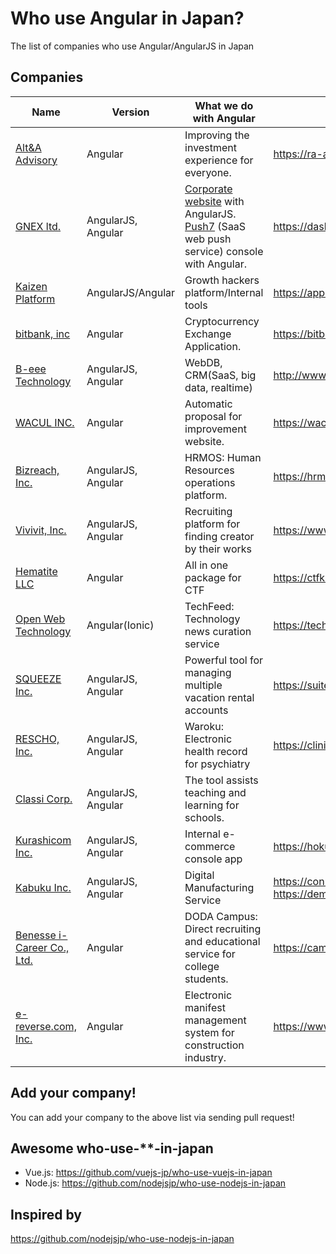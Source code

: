# Who use Angular in Japan?
The list of companies who use Angular/AngularJS in Japan

## Companies

| Name | Version | What we do with Angular | Public URL |
| ------------ | ------- | ------- | ------- |
| [Alt&A Advisory](https://ra-ai.com/) | Angular | Improving the investment experience for everyone. | https://ra-ai.com/ |
| [GNEX ltd.](https://globalnet-ex.com) | AngularJS, Angular | [Corporate website](https://globalnet-ex.com) with AngularJS. [Push7](https://push7.jp) (SaaS web push service) console with Angular. | https://dashboard.push7.jp |
| [Kaizen Platform](https://kaizenplatform.com/) | AngularJS/Angular | Growth hackers platform/Internal tools | https://app.kaizenplatform.net/ |
| [bitbank, inc](https://bitbank.cc/) | Angular | Cryptocurrency Exchange Application. | https://bitbank.cc/ |
| [B-eee Technology](http://www.b-eee.com/) | AngularJS, Angular | WebDB, CRM(SaaS, big data, realtime) | http://www.b-eee.com/ |
| [WACUL INC.](https://wacul.co.jp) | Angular | Automatic proposal for improvement website.| https://wacul-ai.com |
| [Bizreach, Inc.](http://www.bizreach.co.jp/) | AngularJS, Angular | HRMOS: Human Resources operations platform. | https://hrmos.co/saiyo/ |
| [Vivivit, Inc.](https://vivivit.co.jp/) | AngularJS, Angular | Recruiting platform for finding creator by their works | https://www.vivivit.com |
| [Hematite LLC](https://fe2o3.jp/) | Angular | All in one package for CTF | https://ctfkit.com |
| [Open Web Technology](http://openweb.co.jp/) | Angular(Ionic) | TechFeed: Technology news curation service | https://techfeed.io |
| [SQUEEZE Inc.](https://squeeze-inc.co.jp/) | AngularJS, Angular | Powerful tool for managing multiple vacation rental accounts | https://suitebook.io/ |
| [RESCHO, Inc.](https://www.rescho.co.jp/) | AngularJS, Angular | Waroku: Electronic health record for psychiatry | https://clinic.waroku.net/ |
| [Classi Corp.](https://classi.jp/) | AngularJS, Angular | The tool assists teaching and learning for schools. | |
| [Kurashicom Inc.](https://kurashicom.jp/) | AngularJS, Angular | Internal e-commerce console app | https://hokuohkurashi.com/ |
| [Kabuku Inc.](https://www.kabuku.co.jp/) | AngularJS, Angular | Digital Manufacturing Service | https://connect.kabuku.io/pro/project/request  https://demo.3dprinting-mms.com/app#/ |
| [Benesse i-Career Co., Ltd.](https://www.benesse-i-career.co.jp/) | Angular | DODA Campus: Direct recruiting and educational  service for college students. | https://campus.doda.jp |
| [e-reverse.com, Inc.](https://www.e-reverse.com/) | Angular | Electronic manifest management system for construction industry.| https://www.e-reverse.com/ |

## Add your company!

You can add your company to the above list via sending pull request!

## Awesome who-use-**-in-japan

- Vue.js:  https://github.com/vuejs-jp/who-use-vuejs-in-japan
- Node.js: https://github.com/nodejsjp/who-use-nodejs-in-japan

## Inspired by
https://github.com/nodejsjp/who-use-nodejs-in-japan
